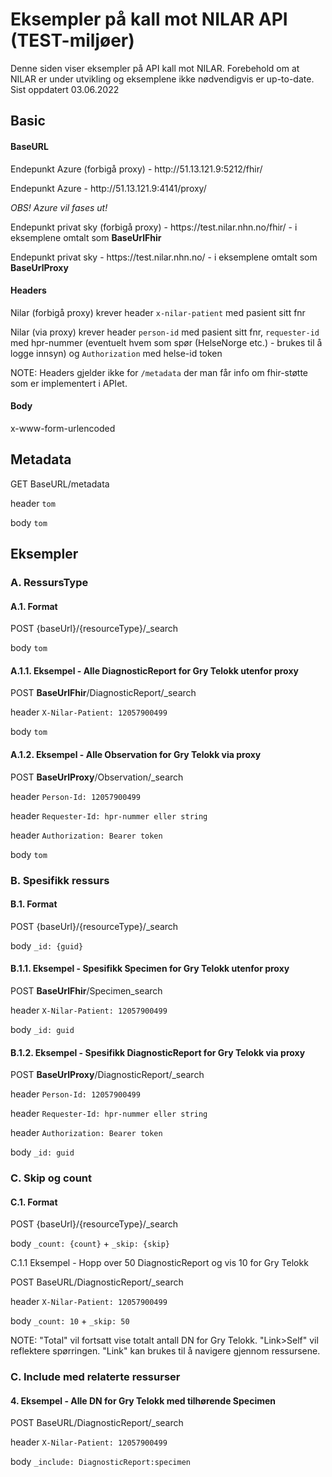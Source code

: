 <h1>Eksempler på kall mot NILAR API (TEST-miljøer)</h1>
Denne siden viser eksempler på API kall mot NILAR.
Forebehold om at NILAR er under utvikling og eksemplene ikke nødvendigvis er up-to-date.
Sist oppdatert 03.06.2022

<h2>Basic</h2>

<h4>BaseURL</h4>
<p>Endepunkt Azure (forbigå proxy) - http://51.13.121.9:5212/fhir/</p>
<p>Endepunkt Azure - http://51.13.121.9:4141/proxy/</p>
<p> <i> OBS! Azure vil fases ut! </i> </p>


<p>Endepunkt privat sky (forbigå proxy) - https://test.nilar.nhn.no/fhir/ - i eksemplene omtalt som <b>BaseUrlFhir</b></p>
<p>Endepunkt privat sky - https://test.nilar.nhn.no/ - i eksemplene omtalt som <b>BaseUrlProxy</b></p>

<h4>Headers</h4>
<p>Nilar (forbigå proxy) krever header <code>x-nilar-patient</code> med pasient sitt fnr</p>
<p>Nilar (via proxy) krever header <code>person-id</code> med pasient sitt fnr, <code>requester-id</code> med hpr-nummer (eventuelt hvem som spør (HelseNorge etc.) - brukes til å logge innsyn) og <code>Authorization</code> med helse-id token</p>
NOTE: Headers gjelder ikke for <code>/metadata</code> der man får info om fhir-støtte som er implementert i APIet.

<h4>Body</h4>
x-www-form-urlencoded

<h2>Metadata</h2>
GET BaseURL/metadata
<p>header <code>tom</code></p>
<p>body <code>tom</code></p>

<h2>Eksempler</h2>

<h3>A. RessursType</h3>

<h4>A.1. Format</h4>

POST {baseUrl}/{resourceType}/_search
<p>body <code>tom</code></p>

<h4>A.1.1. Eksempel - Alle DiagnosticReport for Gry Telokk utenfor proxy</h4>
POST <b>BaseUrlFhir</b>/DiagnosticReport/_search
<p>header <code>X-Nilar-Patient: 12057900499</code> </p>
<p>body <code>tom</code></p>

<h4>A.1.2. Eksempel - Alle Observation for Gry Telokk via proxy</h4>
POST <b>BaseUrlProxy</b>/Observation/_search
<p>header <code>Person-Id: 12057900499</code> </p>
<p>header <code>Requester-Id: hpr-nummer eller string </code> </p>
<p>header <code>Authorization: Bearer token </code> </p>
<p>body <code>tom</code></p>

<h3>B. Spesifikk ressurs</h3>

<h4>B.1. Format</h4>

POST {baseUrl}/{resourceType}/_search
<p>body <code>_id: {guid}</code></p>

<h4>B.1.1. Eksempel - Spesifikk Specimen for Gry Telokk utenfor proxy</h4>
POST <b>BaseUrlFhir</b>/Specimen_search
<p>header <code>X-Nilar-Patient: 12057900499</code> </p>
<p>body <code>_id: guid</code></p>

<h4>B.1.2. Eksempel - Spesifikk DiagnosticReport for Gry Telokk via proxy</h4>
POST <b>BaseUrlProxy</b>/DiagnosticReport/_search
<p>header <code>Person-Id: 12057900499</code> </p>
<p>header <code>Requester-Id: hpr-nummer eller string </code> </p>
<p>header <code>Authorization: Bearer token </code> </p>
<p>body <code>_id: guid</code></p>

<h3>C. Skip og count</h3>

<h4>C.1. Format</h4>
POST {baseUrl}/{resourceType}/_search
<p>body <code>_count: {count}</code> + <code>_skip: {skip}</code></p

<h4>C.1.1 Eksempel - Hopp over 50 DiagnosticReport og vis 10 for Gry Telokk</h4>

POST BaseURL/DiagnosticReport/_search
<p>header <code>X-Nilar-Patient: 12057900499</code> </p>
<p>body <code>_count: 10</code> + <code>_skip: 50</code></p>

NOTE: "Total" vil fortsatt vise totalt antall DN for Gry Telokk. "Link>Self" vil reflektere spørringen. "Link" kan brukes til å navigere gjennom ressursene.

<h3>C. Include med relaterte ressurser</h3>

<h4>4. Eksempel - Alle DN for Gry Telokk med tilhørende Specimen</h4>
POST BaseURL/DiagnosticReport/_search
<p>header <code>X-Nilar-Patient: 12057900499</code> </p>
<p>body <code>_include: DiagnosticReport:specimen</code></p>

